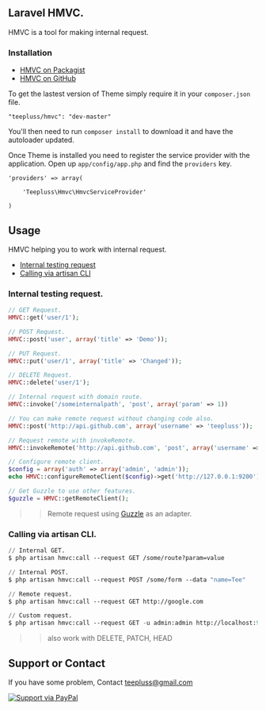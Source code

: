 ## Laravel HMVC.

HMVC is a tool for making internal request.

### Installation

- [HMVC on Packagist](https://packagist.org/packages/teepluss/hmvc)
- [HMVC on GitHub](https://github.com/teepluss/laravel4-hmvc)

To get the lastest version of Theme simply require it in your `composer.json` file.

~~~
"teepluss/hmvc": "dev-master"
~~~

You'll then need to run `composer install` to download it and have the autoloader updated.

Once Theme is installed you need to register the service provider with the application. Open up `app/config/app.php` and find the `providers` key.

~~~
'providers' => array(

    'Teepluss\Hmvc\HmvcServiceProvider'

)
~~~

## Usage

HMVC helping you to work with internal request.

- [Internal testing request](#internal-testing-request)
- [Calling via artisan CLI](#calling-via-artisan-cli)

### Internal testing request.

~~~php
// GET Request.
HMVC::get('user/1');

// POST Request.
HMVC::post('user', array('title' => 'Demo'));

// PUT Request.
HMVC::put('user/1', array('title' => 'Changed'));

// DELETE Request.
HMVC::delete('user/1');

// Internal request with domain route.
HMVC::invoke('/someinternalpath', 'post', array('param' => 1))

// You can make remote request without changing code also.
HMVC::post('http://api.github.com', array('username' => 'teepluss'));

// Request remote with invokeRemote.
HMVC::invokeRemote('http://api.github.com', 'post', array('username' => 'teepluss'));

// Configure remote client.
$config = array('auth' => array('admin', 'admin'));
echo HMVC::configureRemoteClient($config)->get('http://127.0.0.1:9200');

// Get Guzzle to use other features.
$guzzle = HMVC::getRemoteClient();
~~~
>> Remote request using [Guzzle](http://guzzlephp.org/) as an adapter.

### Calling via artisan CLI.

~~~lisp
// Internal GET.
$ php artisan hmvc:call --request GET /some/route?param=value

// Internal POST.
$ php artisan hmvc:call --request POST /some/form --data "name=Tee"

// Remote request.
$ php artisan hmvc:call --request GET http://google.com

// Custom request.
$ php artisan hmvc:call --request GET -u admin:admin http://localhost:9200
~~~
>> also work with DELETE, PATCH, HEAD

## Support or Contact

If you have some problem, Contact teepluss@gmail.com

[![Support via PayPal](https://rawgithub.com/chris---/Donation-Badges/master/paypal.jpeg)](https://www.paypal.com/cgi-bin/webscr?cmd=_s-xclick&hosted_button_id=9GEC8J7FAG6JA)
